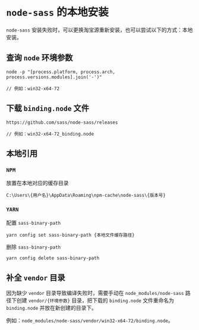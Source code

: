 # `node-sass` 的本地安装

`node-sass` 安装失败时，可以更换淘宝源重新安装，也可以尝试以下的方式：本地安装。

## 查询 `node` 环境参数

```
node -p "[process.platform, process.arch, process.versions.modules].join('-')"

// 例如：win32-x64-72
```

## 下载 `binding.node` 文件

```
https://github.com/sass/node-sass/releases

// 例如：win32-x64-72_binding.node
```

## 本地引用

### `NPM`

放置在本地对应的缓存目录

```
C:\Users\{用户名}\AppData\Roaming\npm-cache\node-sass\{版本号}
```

### `YARN`

配置 `sass-binary-path`

```
yarn config set sass-binary-path {本地文件缓存路径}
```

删除 `sass-binary-path`

```
yarn config delete sass-binary-path
```

## 补全 `vendor` 目录

因为缺少 `vendor` 目录导致编译失败时，需要手动在 `node_modules/node-sass` 路径下创建 `vendor/{环境参数}` 目录，把下载的 `binding.node` 文件重命名为 `binding.node` 并放在新创建的目录下。

例如：`node_modules/node-sass/vendor/win32-x64-72/binding.node`。
